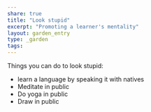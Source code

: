 ```yaml
---
share: true
title: "Look stupid"
excerpt: "Promoting a learner's mentality"
layout: garden_entry
type: _garden
tags: 
---
```

Things you can do to look stupid:
- learn a language by speaking it with natives
- Meditate in public
- Do yoga in public
- Draw in public